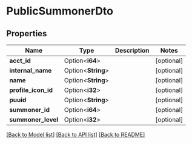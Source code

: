 # PublicSummonerDto

## Properties

Name | Type | Description | Notes
------------ | ------------- | ------------- | -------------
**acct_id** | Option<**i64**> |  | [optional]
**internal_name** | Option<**String**> |  | [optional]
**name** | Option<**String**> |  | [optional]
**profile_icon_id** | Option<**i32**> |  | [optional]
**puuid** | Option<**String**> |  | [optional]
**summoner_id** | Option<**i64**> |  | [optional]
**summoner_level** | Option<**i32**> |  | [optional]

[[Back to Model list]](../README.md#documentation-for-models) [[Back to API list]](../README.md#documentation-for-api-endpoints) [[Back to README]](../README.md)


